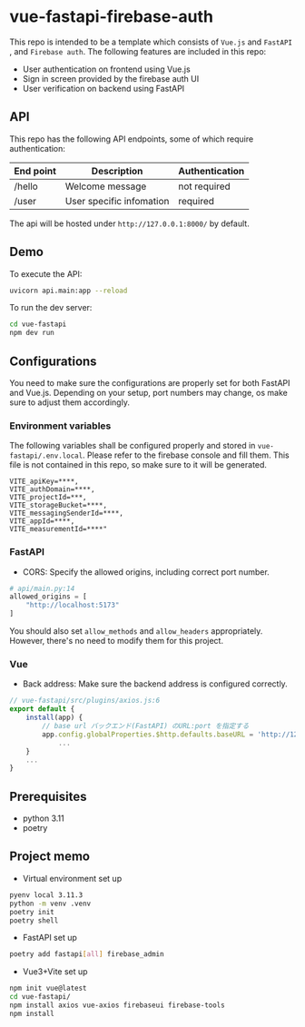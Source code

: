 # vue-fastapi-firebase-auth

This repo is intended to be a template which consists of `Vue.js` and `FastAPI` , and `Firebase auth`.
The following features are included in this repo:
- User authentication on frontend using Vue.js
- Sign in screen provided by the firebase auth UI
- User verification on backend using FastAPI

## API
This repo has the following API endpoints, some of which require authentication:

| End point | Description              | Authentication |
|-----------|--------------------------|---------------|
| /hello    | Welcome message          | not required  |
| /user     | User specific infomation | required      |

The api will be hosted under `http://127.0.0.1:8000/` by default.

## Demo

To execute the API:
```bash
uvicorn api.main:app --reload
```

To run the dev server:
```bash
cd vue-fastapi
npm dev run
```

## Configurations
You need to make sure the configurations are properly set for both FastAPI and Vue.js.
Depending on your setup, port numbers may change, os make sure to adjust them accordingly.

### Environment variables
The following variables shall be configured properly and stored in `vue-fastapi/.env.local`.
Please refer to the firebase console and fill them.
This file is not contained in this repo, so make sure to it will be generated.

```.env
VITE_apiKey=****,
VITE_authDomain=****,
VITE_projectId=***,
VITE_storageBucket=****,
VITE_messagingSenderId=****,
VITE_appId=****,
VITE_measurementId=****"
```

### FastAPI
- CORS: Specify the allowed origins, including correct port number.
```python
# api/main.py:14
allowed_origins = [
    "http://localhost:5173"
]
```
You should also set `allow_methods` and `allow_headers` appropriately.
However, there's no need to modify them for this project.

### Vue
- Back address: Make sure the backend address is configured correctly.
```javascript
// vue-fastapi/src/plugins/axios.js:6
export default {
    install(app) {
        // base url バックエンド(FastAPI) のURL:port を指定する
        app.config.globalProperties.$http.defaults.baseURL = 'http://127.0.0.1:8000/'
            ...
    }
    ...
}
```


## Prerequisites
- python 3.11
- poetry

## Project memo

- Virtual environment set up
```bash
pyenv local 3.11.3
python -m venv .venv
poetry init
poetry shell
```

- FastAPI set up
```bash
poetry add fastapi[all] firebase_admin
```

- Vue3+Vite set up
```bash
npm init vue@latest
cd vue-fastapi/
npm install axios vue-axios firebaseui firebase-tools
npm install
```
